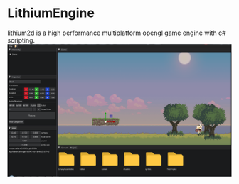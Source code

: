 # LithiumEngine

lithium2d is a high performance multiplatform opengl game engine with c# scripting. 
![alt text](https://raw.githubusercontent.com/ayoubbelatrous/LithiumEngine/master/preview/preview.PNG)

